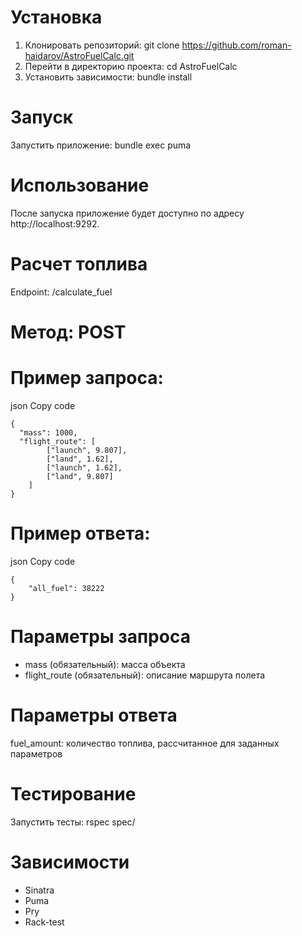 # Установка
1. Клонировать репозиторий: git clone https://github.com/roman-haidarov/AstroFuelCalc.git
2. Перейти в директорию проекта: cd AstroFuelCalc
3. Установить зависимости: bundle install
# Запуск
Запустить приложение: bundle exec puma

# Использование
После запуска приложение будет доступно по адресу http://localhost:9292.

# Расчет топлива
Endpoint: /calculate_fuel

# Метод: POST

# Пример запроса:

json
Copy code
```
{
  "mass": 1000,
  "flight_route": [
		["launch", 9.807], 
		["land", 1.62],
		["launch", 1.62], 
		["land", 9.807]
	]
}
```
# Пример ответа:

json
Copy code
```
{
	"all_fuel": 38222
}
```
# Параметры запроса
* mass (обязательный): масса объекта
* flight_route (обязательный): описание маршрута полета
# Параметры ответа
fuel_amount: количество топлива, рассчитанное для заданных параметров
# Тестирование
Запустить тесты: rspec spec/
# Зависимости
* Sinatra
* Puma
* Pry
* Rack-test